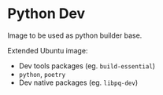# Python Dev

Image to be used as python builder base.

Extended Ubuntu image:

- Dev tools packages (eg. `build-essential`)
- `python`, `poetry`
- Dev native packages (eg. `libpq-dev`)
